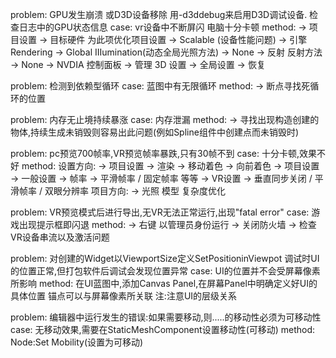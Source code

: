 problem:
GPU发生崩溃 或D3D设备移除
用-d3ddebug来启用D3D调试设备.
检查日志中的GPU状态信息
case:
vr设备中不断屏闪 电脑十分卡顿
method:
-> 项目设置 -> 目标硬件 为此项优化项目设置 -> Scalable (设备性能问题)
-> 引擎 Rendering -> Global IIIumination(动态全局光照方法) -> None
-> 反射 反射方法 -> None
-> NVDIA 控制面板 -> 管理 3D 设置 -> 全局设置 -> 恢复

problem:
检测到依赖型循环
case:
蓝图中有无限循环
method:
-> 断点寻找死循环的位置

problem:
内存无止境持续暴涨
case:
内存泄漏
method:
-> 寻找出现构造创建的物体,持续生成未销毁则容易出此问题(例如Spline组件中创建点而未销毁时)

problem:
pc预览700帧率,VR预览帧率暴跌,只有30帧不到
case:
十分卡顿,效果不好
method:
设置方向:
-> 项目设置 -> 渲染 -> 移动着色 -> 向前着色
-> 项目设置 -> 一般设置 -> 帧率 -> 平滑帧率 / 固定帧率 等等
-> VR设置 -> 垂直同步关闭 / 平滑帧率 / 双眼分辨率
项目方向:
-> 光照 模型 复杂度优化

problem:
VR预览模式后进行导出,无VR无法正常运行,出现"fatal error"
case:
游戏出现提示框即闪退
method:
-> 右键 以管理员身份运行
-> 关闭防火墙
-> 检查VR设备串流以及激活问题

problem:
对创建的Widget以ViewportSize定义SetPositioninViewpot
调试时UI的位置正常,但打包软件后调试会发现位置异常
case:
UI的位置并不会受屏幕像素所影响
method:
在UI蓝图中,添加Canvas Panel,在屏幕Panel中明确定义好UI的具体位置
锚点可以与屏幕像素所关联
注:注意UI的层级关系

problem:
编辑器中运行发生的错误:如果需要移动,则.....的移动性必须为可移动性
case:
无移动效果,需要在StaticMeshComponent设置移动性(可移动)
method:
Node:Set Mobility(设置为可移动)